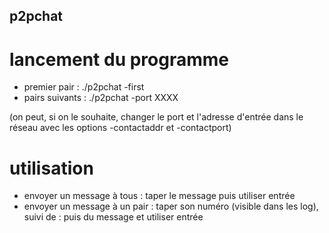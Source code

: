 ## p2pchat

# lancement du programme

- premier pair : ./p2pchat -first
- pairs suivants : ./p2pchat -port XXXX

(on peut, si on le souhaite, changer le port et l'adresse d'entrée dans le réseau
avec les options -contactaddr et -contactport)

# utilisation

- envoyer un message à tous : taper le message puis utiliser entrée
- envoyer un message à un pair : taper son numéro (visible dans les log), suivi
de : puis du message et utiliser entrée
